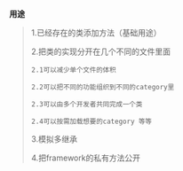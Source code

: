 **用途**

> 1.已经存在的类添加方法（基础用途）
>
> 2.把类的实现分开在几个不同的文件里面
>
> ```
> 2.1可以减少单个文件的体积
>
> 2.2可以把不同的功能组织到不同的category里
>
> 2.3可以由多个开发者共同完成一个类
>
> 2.4可以按需加载想要的category 等等
> ```
>
> 3.模拟多继承
>
> 4.把framework的私有方法公开



